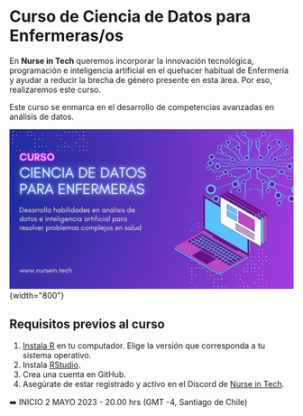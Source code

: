 # Curso de Ciencia de Datos para Enfermeras/os

En **Nurse in Tech** queremos incorporar la innovación tecnológica, programación e inteligencia artificial en el quehacer habitual de Enfermería y ayudar a reducir la brecha de género presente en esta área. Por eso, realizaremos este curso.

Este curso se enmarca en el desarrollo de competencias avanzadas en análisis de datos.

![](img/curso.jpg){width="800"}

## Requisitos previos al curso

1.  [Instala R](https://cloud.r-project.org/) en tu computador. Elige la versión que corresponda a tu sistema operativo.
2.  Instala [RStudio](https://posit.co/download/rstudio-desktop/).
3.  Crea una cuenta en GitHub.
4.  Asegúrate de estar registrado y activo en el Discord de [Nurse in Tech](https://nursein.tech/).

➡️ INICIO 2 MAYO 2023 - 20.00 hrs (GMT -4, Santiago de Chile)
